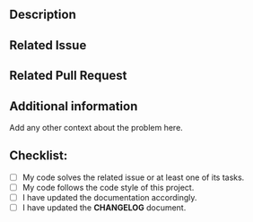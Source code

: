 ## Description
<!--- Describe your changes in detail -->

## Related Issue
<!--- This project only accepts pull requests related to open issues -->
<!--- If suggesting a new feature or change, please discuss it in an issue first -->
<!--- If fixing a bug, there should be an issue describing it with steps to reproduce -->
<!--- Please link to the issue here: -->

## Related Pull Request
<!--- Please link to the related pull request here: -->

## Additional information
Add any other context about the problem here.

## Checklist:
- [ ] My code solves the related issue or at least one of its tasks.
- [ ] My code follows the code style of this project.
- [ ] I have updated the documentation accordingly.
- [ ] I have updated the **CHANGELOG** document.
